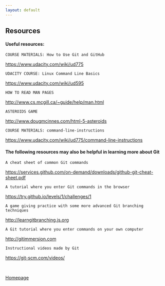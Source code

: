 ```yaml
---
layout: default
---
```


## Resources

#### Useful resources:

	COURSE MATERIALS: How to Use Git and GitHub
https://www.udacity.com/wiki/ud775

	UDACITY COURSE: Linux Command Line Basics
https://www.udacity.com/wiki/ud595

	HOW TO READ MAN PAGES
http://www.cs.mcgill.ca/~guide/help/man.html

	ASTEROIDS GAME
http://www.dougmcinnes.com/html-5-asteroids

	COURSE MATERIALS: command-line-instructions
https://www.udacity.com/wiki/ud775/command-line-instructions

#### The following resources may also be helpful in learning more about Git

	A cheat sheet of common Git commands
https://services.github.com/on-demand/downloads/github-git-cheat-sheet.pdf

	A tutorial where you enter Git commands in the browser
https://try.github.io/levels/1/challenges/1

	A game giving practice with some more advanced Git branching techniques
http://learngitbranching.js.org

	A Git tutorial where you enter commands on your own computer
http://gitimmersion.com

	Instructional videos made by Git
https://git-scm.com/videos/

<br />

[Homepage](../)
